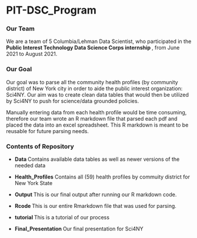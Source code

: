 # PIT-DSC_Program
### Our Team 
We are a team of 5 Columbia/Lehman Data Scientist, who participated in the <b> Public Interest Technology Data Science Corps internship </b>, from June 2021 to August 2021.

### Our Goal
 
Our goal was to parse all the community health profiles (by community district) of New York city in order to aide the public interest organization: Sci4NY. Our aim was to create clean data tables that would then be utilized by Sci4NY to push for science/data grounded policies.

Manually entering data from each health profile would be time consuming, therefore our team wrote an R markdown file that parsed each pdf and placed the data into an excel spreadsheet. This R markdown is meant to be reusable for future parsing needs.


### Contents of Repository

* <b> Data </b>
  Contains available data tables as well as newer versions of the needed data
 
* <b>Health_Profiles</b>
  Contains all (59) health profiles by commuity district for New York State
  
* <b> Output </b>
  This is our final output after running our R markdown code.

* <b> Rcode </b>
  This is our entire Rmarkdown file that was used for parsing.

* <b> tutorial </b>
  This is a tutorial of our process
  
* <b> Final_Presentation </b> 
  Our final presentation for Sci4NY
  


